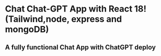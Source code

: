 # Chat Chat-GPT App with React 18! (Tailwind,node, express and mongoDB)

## A fully functional Chat App with ChatGPT deploy